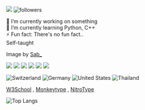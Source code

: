 
  ![](https://komarev.com/ghpvc/?username=Alucus&style=flat-square&abbreviated=true&label=Profile+Views) <img alt="followers" src="https://img.shields.io/github/followers/Alucus?label=Followers&style=social">


  🔭 I’m currently working on something \
  🌱 I’m currently learning Python, C++ \
  ⚡ Fun fact: There's no fun fact.. \
  Self-taught

Image by [Sab_](https://www.pixiv.net/en/artworks/102773104)
<p align=left>
    <img src="https://skillicons.dev/icons?i=python" />
    <img src="https://skillicons.dev/icons?i=cpp" />
    <img src="https://skillicons.dev/icons?i=cs" />
    <img src="https://skillicons.dev/icons?i=java" />
    <img src="https://skillicons.dev/icons?i=godot" />
    <img src="https://skillicons.dev/icons?i=blender" />
    
</p>

![Switzerland](https://raw.githubusercontent.com/stevenrskelton/flag-icon/master/png/16/country-4x3/ch.png "Switzerland")
![Germany](https://raw.githubusercontent.com/stevenrskelton/flag-icon/master/png/16/country-4x3/de.png "Germany")
![United States](https://raw.githubusercontent.com/stevenrskelton/flag-icon/master/png/16/country-4x3/us.png "United States")
![Thailand](https://raw.githubusercontent.com/stevenrskelton/flag-icon/master/png/16/country-4x3/th.png "Thailand")


<p align= "left" >

[W3School](https://www.w3profile.com/Alucus) ,
[Monkeytype](https://monkeytype.com/profile/Alucus) ,
[NitroType](https://www.nitrotype.com/racer/117d925bb8c460b9a711a68bc9e17dc4)

![Top Langs](https://github-readme-stats.vercel.app/api/top-langs/?username=Alucus&layout=compact)

